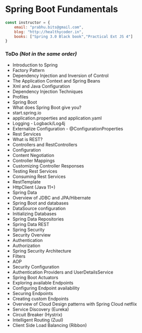 # Spring Boot Fundamentals

```javascript
const instructor = {
	email: "prabhu.bits@gmail.com",
	blog: "http://healthycoder.in",
	books: ["Spring 3.0 Black book","Practical Ext JS 4"]
} 
```

### ToDo _(Not in the same order)_

* Introduction to Spring
* Factory Pattern
* Dependency Injection and Inversion of Control
* The Application Context and Spring Beans
* Xml and Java Configuration
* Dependency Injection Techniques
* Profiles
* Spring Boot
* What does Spring Boot give you?
* start.spring.io
* application.properties and application.yaml
* Logging - Logback/Log4j
* Externalize Configuration - @ConfigurationProperties
* Rest Services
* What is REST?
* Controllers and RestControllers
* Configuration
* Content Negotiation
* Controller Mappings
* Customizing Controller Responses
* Testing Rest Services
* Consuming Rest Services
* RestTemplate
* HttpClient (Java 11+)
* Spring Data
* Overview of JDBC and JPA/Hibernate
* Spring Boot and databases
* DataSource configuration
* Initializing Databases
* Spring Data Repositories
* Spring Data REST
* Spring Security
* Security Overview
* Authentication
* Authorization
* Spring Security Architecture
* Filters
* AOP
* Security Configuration
* Authentication Providers and UserDetailsService
* Spring Boot Actuators
* Exploring available Endpoints
* Configuring Endpoint availability
* Securing Endpoints
* Creating custom Endpoints
* Overview of Cloud Design patterns with Spring Cloud netflix
* Service Discovery (Eureka)
* Circuit Breaker (Hystrix)
* Intelligent Routing (Zuul)
* Client Side Load Balancing (Ribbon)

